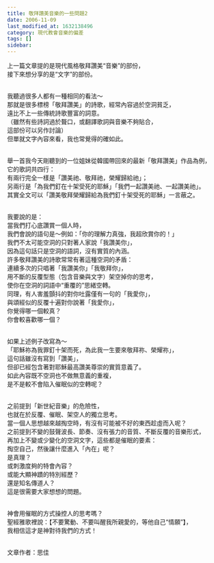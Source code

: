 ```yaml
---
title: 敬拜讚美音樂的一些問題2
date: 2006-11-09
last_modified_at: 1632138496
category: 現代教會音樂的偏差
tags: []
sidebar: 
---
```


<p>上一篇文章提的是現代風格敬拜讚美“音樂”的部份，<br/>
接下來想分享的是“文字”的部份。</p>
<p><br/>
我聽過很多人都有一種相同的看法～<br/>
那就是很多標榜「敬拜讚美」的詩歌，經常內容過於空洞貧乏，<br/>
遠比不上一些傳統詩歌豐富的詞意。<br/>
（雖然有些詩詞過於聱口，或翻譯歌詞與音樂不夠貼合，<br/>
這部份可以另作討論）<br/>
但單就文字內容來看，我也常覺得的確如此。</p>
<p><br/>
舉一首我今天剛聽到的一位姐妹從韓國帶回來的最新「敬拜讚美」作品為例，<br/>
它的歌詞共四行：<br/>
有兩行完全一樣是「讚美祂、敬拜祂，榮耀歸給祂」；<br/>
另兩行是「為我們釘在十架受死的耶穌」「我們一起讚美祂、一起讚美祂」。<br/>
其實全文可以「讚美敬拜榮耀歸給為我們釘十架受死的耶穌」一言蔽之。</p>
<p><br/>
我要說的是：<br/>
當我們打心底讚賞一個人時，<br/>
我們會說的語句是～例如：「你的理解力真強，我超欣賞你的！」<br/>
我們不太可能空洞的只對著人家說「我讚美你」，<br/>
因為這句話只是空洞的語詞，沒有實質的內涵。<br/>
許多敬拜讚美的詩歌常常有著這種空洞的矛盾：<br/>
連續多次的只唱著「我讚美你」「我敬拜你」，<br/>
用不斷的反覆型態（包含音樂與文字）架空掉你的思考，<br/>
使你在空洞的詞語中“重覆的”思緒空轉。<br/>
同理，有人害羞顫抖的對你吐露僅有一句的「我愛你」，<br/>
與頌經似的反覆十遍對你說著「我愛你」，<br/>
你覺得哪一個較真？<br/>
你會較喜歡哪一個？</p>
<p><br/>
如果上述例子改寫為～<br/>
「耶穌祢為我罪釘十架而死，為此我一生要來敬拜祢、榮耀祢」，<br/>
這句話雖沒有寫到「讚美」，<br/>
但卻已經包含著對耶穌最高讚美尊崇的實質意義了。<br/>
如此內容既不空洞也不做無意義的重複，<br/>
是不是較不會陷入催眠似的空轉呢？</p>
<p><br/>
之前提到「新世紀音樂」的危險性，<br/>
也就在於反覆、催眠、架空人的獨立思考。<br/>
當一個人思想越來越掏空時，有沒有可能被不好的東西趁虛而入呢？<br/>
之前提到不變的鼓聲波長、節奏、沒有張力的音質、不斷反覆的音樂形式，<br/>
再加上不變或少變化的空洞文字，這些都是催眠的要素：<br/>
掏空自己，然後讓什麼進入「內在」呢？<br/>
是真理？<br/>
或刺激度夠的特會內容？<br/>
或能大顯神蹟的特別經歷？<br/>
還是知名傳道人？<br/>
這是很需要大家想想的問題。</p>
<p><br/>
神會用催眠的方式操控人的思考嗎？<br/>
聖經雅歌裡說：【不要驚動、不要叫醒我所親愛的，等他自己“情願”】，<br/>
我相信這才是神對待我們的方式！</p>
<p><br/>
文章作者：思佳<br/>
 </p>
<p> </p>
